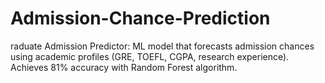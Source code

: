 # Admission-Chance-Prediction
raduate Admission Predictor: ML model that forecasts admission chances using academic profiles (GRE, TOEFL, CGPA, research experience). Achieves 81% accuracy with Random Forest algorithm.
